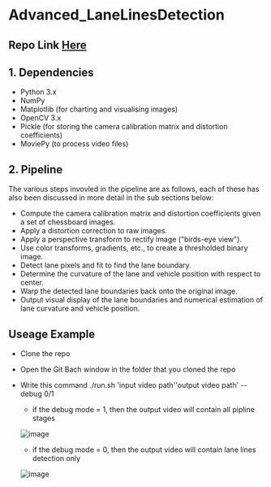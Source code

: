 # Advanced_LaneLinesDetection
## Repo Link  [Here](https://github.com/Hager-Waleed/Advanced_LaneLinesDetection)
## 1. Dependencies

- Python 3.x
- NumPy
- Matplotlib (for charting and visualising images)
- OpenCV 3.x
- Pickle (for storing the camera calibration matrix and distortion coefficients)
- MoviePy (to process video files)

## 2. Pipeline
The various steps invovled in the pipeline are as follows, each of these has also been discussed in more detail in the sub sections below:

- Compute the camera calibration matrix and distortion coefficients given a set of chessboard images.
- Apply a distortion correction to raw images.
- Apply a perspective transform to rectify image ("birds-eye view").
- Use color transforms, gradients, etc., to create a thresholded binary image.
- Detect lane pixels and fit to find the lane boundary.
- Determine the curvature of the lane and vehicle position with respect to center.
- Warp the detected lane boundaries back onto the original image.
- Output visual display of the lane boundaries and numerical estimation of lane curvature and vehicle position.

## Useage Example 

- Clone the repo
- Open the Git Bach window in the folder that you cloned the repo 
- Write this command  ./run.sh  'input video path''output video path' --debug  0/1
  - if the debug mode = 1, then the output video will contain all pipline stages
  
  ![image](https://user-images.githubusercontent.com/74071911/164306518-e362ba65-30f2-4976-87b0-ffdb0db29114.png)


  - if the debug mode = 0, then the output video will contain lane lines detection only 
  
  ![image](https://user-images.githubusercontent.com/74071911/164306786-9454f5bc-ae8f-4a64-b089-f97030bfd9eb.png)

  
